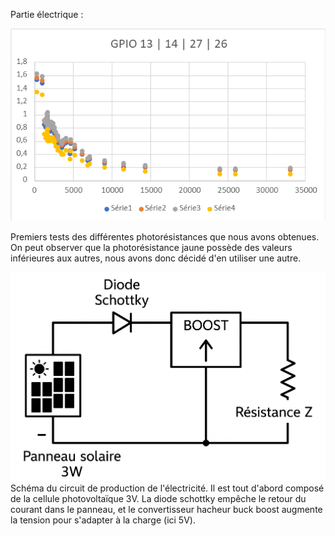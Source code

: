 Partie électrique :

![Ma photo](tests_photores.png)

Premiers tests des différentes photorésistances que nous avons obtenues. On peut observer que la photorésistance jaune possède des valeurs inférieures aux autres, nous avons donc décidé d'en utiliser une autre.

![Ma photo](circuit1.png)
Schéma du circuit de production de l'électricité. Il est tout d'abord composé de la cellule photovoltaïque 3V. La diode schottky empêche le retour du courant dans le panneau, et le convertisseur hacheur buck boost augmente la tension pour s'adapter à la charge (ici 5V).
